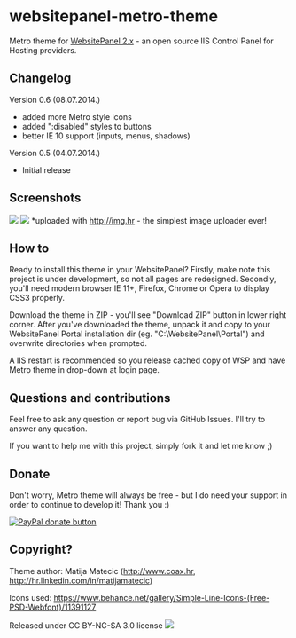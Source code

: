 websitepanel-metro-theme
========================

Metro theme for [WebsitePanel 2.x](http://www.websitepanel.net/) - an open source IIS Control Panel for Hosting providers.

Changelog
-----
Version 0.6 (08.07.2014.)
- added more Metro style icons
- added ":disabled" styles to buttons
- better IE 10 support (inputs, menus, shadows)

Version 0.5 (04.07.2014.)
- Initial release

Screenshots
-----
![](http://img.hr/aaft)
![](http://img.hr/aafu)
*uploaded with http://img.hr - the simplest image uploader ever!

How to
-----
Ready to install this theme in your WebsitePanel? Firstly, make note this project is under development, so not all pages are redesigned. Secondly, you'll need modern browser IE 11+, Firefox, Chrome or Opera to display CSS3 properly.

Download the theme in ZIP - you'll see "Download ZIP" button in lower right corner.
After you've downloaded the theme, unpack it and copy to your WebsitePanel Portal installation dir (eg. "C:\WebsitePanel\Portal\") and overwrite directories when prompted.

A IIS restart is recommended so you release cached copy of WSP and have Metro theme in drop-down at login page.

Questions and contributions
-----
Feel free to ask any question or report bug via GitHub Issues. I'll try to answer any question.

If you want to help me with this project, simply fork it and let me know ;)

Donate
-----
Don't worry, Metro theme will always be free - but I do need your support in order to continue to develop it! Thank you :)

[![PayPal donate button](https://www.paypalobjects.com/webstatic/en_US/btn/btn_donate_pp_142x27.png)](https://www.paypal.com/cgi-bin/webscr?cmd=_xclick&business=WNPTPVJ6QK8H8&lc=HR&item_name=Donation%20to%20developer&currency_code=USD&amount=5%2e00)

Copyright?
-----
Theme author: Matija Matecic (http://www.coax.hr, http://hr.linkedin.com/in/matijamatecic)

Icons used: https://www.behance.net/gallery/Simple-Line-Icons-(Free-PSD-Webfont)/11391127

Released under CC BY-NC-SA 3.0 license [![](http://i.creativecommons.org/l/by-nc-sa/3.0/88x31.png)](http://creativecommons.org/licenses/by-nc-sa/3.0/)
